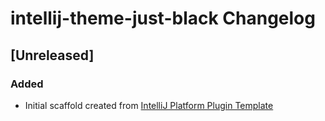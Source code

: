 <!-- Keep a Changelog guide -> https://keepachangelog.com -->

# intellij-theme-just-black Changelog

## [Unreleased]
### Added
- Initial scaffold created from [IntelliJ Platform Plugin Template](https://github.com/JetBrains/intellij-platform-plugin-template)
